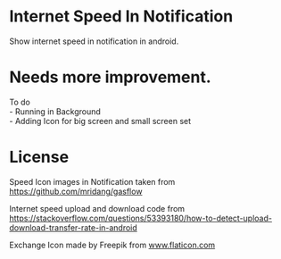 # Internet Speed In Notification
 Show internet speed in notification in android.
 
 
# Needs more improvement.
To do
    <br>- Running in Background
    <br>- Adding Icon for big screen and small screen set


# License

Speed Icon images in Notification taken from
https://github.com/mridang/gasflow

Internet speed upload and download code from <br>
https://stackoverflow.com/questions/53393180/how-to-detect-upload-download-transfer-rate-in-android

Exchange Icon made by Freepik from www.flaticon.com

